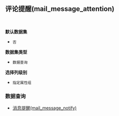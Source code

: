## 评论提醒(mail_message_attention) <!-- {docsify-ignore-all} -->



<br>
<p class="panel-title"><b>默认数据集</b></p>

* `否`

<p class="panel-title"><b>数据集类型</b></p>

* `数据查询`

<p class="panel-title"><b>选择列级别</b></p>

* `指定属性组`




### 数据查询
  * [消息提醒(mail_message_notify)](module/mail/mail_followers/query/mail_message_notify)
